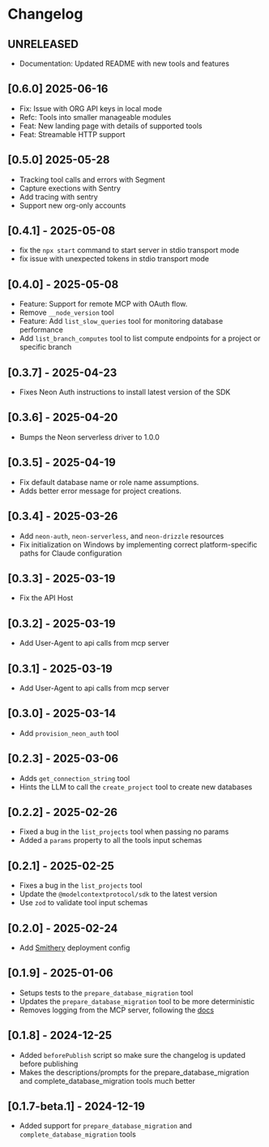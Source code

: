 # Changelog

## UNRELEASED

- Documentation: Updated README with new tools and features

## [0.6.0] 2025-06-16

- Fix: Issue with ORG API keys in local mode
- Refc: Tools into smaller manageable modules
- Feat: New landing page with details of supported tools
- Feat: Streamable HTTP support

## [0.5.0] 2025-05-28

- Tracking tool calls and errors with Segment
- Capture exections with Sentry
- Add tracing with sentry
- Support new org-only accounts

## [0.4.1] - 2025-05-08

- fix the `npx start` command to start server in stdio transport mode
- fix issue with unexpected tokens in stdio transport mode

## [0.4.0] - 2025-05-08

- Feature: Support for remote MCP with OAuth flow.
- Remove `__node_version` tool
- Feature: Add `list_slow_queries` tool for monitoring database performance
- Add `list_branch_computes` tool to list compute endpoints for a project or specific branch

## [0.3.7] - 2025-04-23

- Fixes Neon Auth instructions to install latest version of the SDK

## [0.3.6] - 2025-04-20

- Bumps the Neon serverless driver to 1.0.0

## [0.3.5] - 2025-04-19

- Fix default database name or role name assumptions.
- Adds better error message for project creations.

## [0.3.4] - 2025-03-26

- Add `neon-auth`, `neon-serverless`, and `neon-drizzle` resources
- Fix initialization on Windows by implementing correct platform-specific paths for Claude configuration

## [0.3.3] - 2025-03-19

- Fix the API Host

## [0.3.2] - 2025-03-19

- Add User-Agent to api calls from mcp server

## [0.3.1] - 2025-03-19

- Add User-Agent to api calls from mcp server

## [0.3.0] - 2025-03-14

- Add `provision_neon_auth` tool

## [0.2.3] - 2025-03-06

- Adds `get_connection_string` tool
- Hints the LLM to call the `create_project` tool to create new databases

## [0.2.2] - 2025-02-26

- Fixed a bug in the `list_projects` tool when passing no params
- Added a `params` property to all the tools input schemas

## [0.2.1] - 2025-02-25

- Fixes a bug in the `list_projects` tool
- Update the `@modelcontextprotocol/sdk` to the latest version
- Use `zod` to validate tool input schemas

## [0.2.0] - 2025-02-24

- Add [Smithery](https://smithery.ai/server/neon) deployment config

## [0.1.9] - 2025-01-06

- Setups tests to the `prepare_database_migration` tool
- Updates the `prepare_database_migration` tool to be more deterministic
- Removes logging from the MCP server, following the [docs](https://modelcontextprotocol.io/docs/tools/debugging#implementing-logging)

## [0.1.8] - 2024-12-25

- Added `beforePublish` script so make sure the changelog is updated before publishing
- Makes the descriptions/prompts for the prepare_database_migration and complete_database_migration tools much better

## [0.1.7-beta.1] - 2024-12-19

- Added support for `prepare_database_migration` and `complete_database_migration` tools
